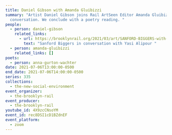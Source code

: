 ```yaml
---
title: Daniel Gibson with Amanda Gluibizzi
summary: "Artist Daniel Gibson joins Rail ArtSeen Editor Amanda Gluibizzi for a
  conversation. We conclude with a poetry reading. "
people:
  - person: daniel-gibson
    related_links:
      - url: https://brooklynrail.org/2021/03/art/SANFORD-BIGGERS-with-Yasi-Alipour
        text: "Sanford Biggers in conversation with Yasi Alipour "
  - person: amanda-gluibizzi
    related_links: []
poets:
  - person: anna-gurton-wachter
date: 2021-07-06T13:00:00-0500
end_date: 2021-07-06T14:00:00-0500
series: 335
collections:
  - the-new-social-environment
event_organizer:
  - the-brooklyn-rail
event_producer:
  - the-brooklyn-rail
youtube_id: 4X9zcCNsoYM
event_id: rec8DSI1cD1BZdnEF
event_platform:
  - zoom
---
```

